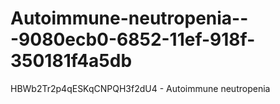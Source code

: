 # Autoimmune-neutropenia---9080ecb0-6852-11ef-918f-350181f4a5db
HBWb2Tr2p4qESKqCNPQH3f2dU4 - Autoimmune neutropenia
